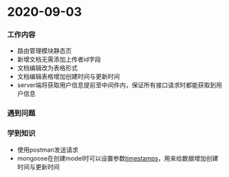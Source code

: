 # 2020-09-03

### 工作内容

+ 路由管理模块静态页
+ 新增文档无需添加上传者id字段
+ 文档编辑改为表格形式
+ 文档编辑表格增加创建时间与更新时间
+ server端将获取用户信息提前至中间件内，保证所有接口请求时都能获取到用户信息

### 遇到问题

### 学到知识

+ 使用postman发送请求
+ mongoose在创建model时可以设置参数[timestamps](https://mongoosejs.com/docs/guide.html#timestamps)，用来给数据增加创建时间与更新时间
